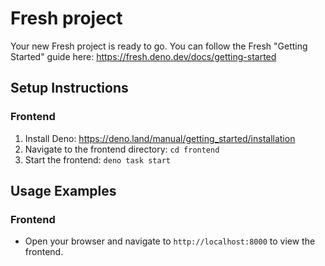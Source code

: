 # Fresh project

Your new Fresh project is ready to go. You can follow the Fresh "Getting
Started" guide here: https://fresh.deno.dev/docs/getting-started

## Setup Instructions

### Frontend

1. Install Deno: https://deno.land/manual/getting_started/installation
2. Navigate to the frontend directory: `cd frontend`
3. Start the frontend: `deno task start`

## Usage Examples

### Frontend

- Open your browser and navigate to `http://localhost:8000` to view the frontend.
